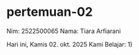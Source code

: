  # pertemuan-02
 Nim: 2522500065
 Nama: Tiara Arfiarani

 Hari ini, Kamis 02. okt. 2025 Kami Belajar:
 1) 
